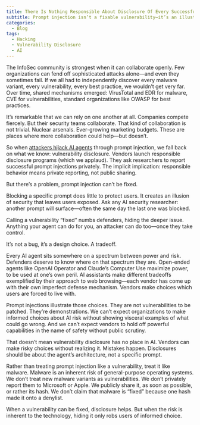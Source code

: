 ```yaml
---
title: There Is Nothing Responsible About Disclosure Of Every Successful Prompt Injection
subtitle: Prompt injection isn’t a fixable vulnerability—it’s an illustration of risk
categories:
  - Blog
tags:
  - Hacking
  - Vulnerability Disclosure
  - AI
---
```


The InfoSec community is strongest when it can collaborate openly. Few organizations can fend off sophisticated attacks alone—and even they sometimes fail. If we all had to independently discover every malware variant, every vulnerability, every best practice, we wouldn’t get very far. Over time, shared mechanisms emerged: VirusTotal and EDR for malware, CVE for vulnerabilities, standard organizations like OWASP for best practices.

It’s remarkable that we can rely on one another at all. Companies compete fiercely. But their security teams collaborate. That kind of collaboration is not trivial. Nuclear arsenals. Ever-growing marketing budgets. These are places where more collaboration could help—but doesn’t.

So when [attackers hijack AI agents](https://www.mbgsec.com/posts/2025-04-28-beyond-prompt-injection/) through prompt injection, we fall back on what we know: vulnerability disclosure. Vendors launch responsible disclosure programs (which we applaud). They ask researchers to report successful prompt injections privately. The implicit implication: responsible behavior means private reporting, not public sharing.

But there’s a problem, prompt injection can’t be fixed.

Blocking a specific prompt does little to protect users. It creates an illusion of security that leaves users exposed. Ask any AI security researcher: another prompt will surface—often the same day the last one was blocked.

Calling a vulnerability “fixed” numbs defenders, hiding the deeper issue. Anything your agent can do for you, an attacker can do too—once they take control. 

It’s not a bug, it’s a design choice. A tradeoff.

Every AI agent sits somewhere on a spectrum between power and risk. Defenders deserve to know where on that spectrum they are. Open-ended agents like OpenAI Operator and Claude’s Computer Use maximize power, to be used at one’s own peril. AI assistants make different tradeoffs exemplified by their approach to web browsing—each vendor has come up with their own imperfect defense mechanism. Vendors make choices which users are forced to live with.

Prompt injections illustrate those choices. They are not vulnerabilities to be patched. They’re demonstrations. We can’t expect organizations to make informed choices about AI risk without showing visceral examples of what could go wrong. And we can’t expect vendors to hold off powerful capabilities in the name of safety without public scrutiny.

That doesn’t mean vulnerability disclosure has no place in AI. Vendors can make risky choices without realizing it. Mistakes happen. Disclosures should be about the agent’s architecture, not a specific prompt.

Rather than treating prompt injection like a vulnerability, treat it like malware. Malware is an inherent risk of general-purpose operating systems. We don’t treat new malware variants as vulnerabilities. We don’t privately report them to Microsoft or Apple. We publicly share it, as soon as possible, or rather its hash. We don’t claim that malware is “fixed” because one hash made it onto a denylist.

When a vulnerability can be fixed, disclosure helps. But when the risk is inherent to the technology, hiding it only robs users of informed choice.